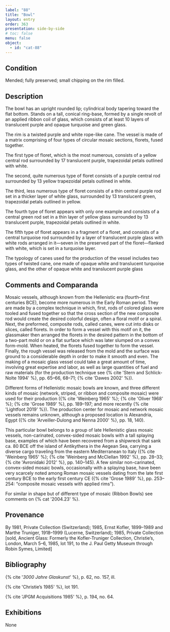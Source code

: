 ```yaml
---
label: "88"
title: "Bowl"
layout: entry
order: 363
presentation: side-by-side
# toc: false
menu: false
object:
  - id: "cat-88"
---
```


## Condition

Mended; fully preserved; small chipping on the rim filled.

## Description

The bowl has an upright rounded lip; cylindrical body tapering toward the flat bottom. Stands on a tall, conical ring-base, formed by a single revolt of an applied ribbon coil of glass, which consists of at least 10 layers of translucent purple and opaque turquoise and green glass.

The rim is a twisted purple and white rope-like cane. The vessel is made of a matrix comprising of four types of circular mosaic sections, florets, fused together.

The first type of floret, which is the most numerous, consists of a yellow central rod surrounded by 17 translucent purple, trapezoidal petals outlined with white.

The second, quite numerous type of floret consists of a purple central rod surrounded by 13 yellow trapezoidal petals outlined in white.

The third, less numerous type of floret consists of a thin central purple rod set in a thicker layer of white glass, surrounded by 13 translucent green, trapezoidal petals outlined in yellow.

The fourth type of floret appears with only one example and consists of a central green rod set in a thin layer of yellow glass surrounded by 13 translucent purple, trapezoidal petals outlined in white.

The fifth type of floret appears in a fragment of a floret, and consists of a central turquoise rod surrounded by a layer of translucent purple glass with white rods arranged in it—seven in the preserved part of the floret—flanked with white, which is set in a turquoise layer.

The typology of canes used for the production of the vessel includes two types of twisted cane, one made of opaque white and translucent turquoise glass, and the other of opaque white and translucent purple glass

## Comments and Comparanda

Mosaic vessels, although known from the Hellenistic era (fourth–first centuries BCE), become more numerous in the Early Roman period. They are made by a complex technique in which, first, rods of colored glass were tooled and fused together so that the cross section of the new composite rod would create the desired colorful design, often a floral motif or a spiral. Next, the preformed, composite rods, called canes, were cut into disks or slices, called florets. In order to form a vessel with this motif on it, the glassmaker then arranged the florets in the desired pattern in the bottom of a two-part mold or on a flat surface which was later slumped on a convex form-mold. When heated, the florets fused together to form the vessel. Finally, the rough vessel was released from the mold and the surface was ground to a considerable depth in order to make it smooth and even. The making of a mosaic glass vessel could take a great amount of time, involving great expertise and labor, as well as large quantities of fuel and raw materials (for the production technique see {% cite 'Stern and Schlick-Nolte 1994' %}, pp. 65–66, 68–71; {% cite 'Dawes 2002' %}).

Different forms of Hellenistic mosaic bowls are known, and three different kinds of mosaic (network, striped, or ribbon and composite mosaic) were used for their production ({% cite 'Weinberg 1965' %}; {% cite 'Oliver 1968' %}; {% cite 'Grose 1989' %}, pp. 189–197; and more recently {% cite 'Lightfoot 2019' %}). The production center for mosaic and network mosaic vessels remains unknown, although a proposed location is Alexandria, Egypt ({% cite 'Arveiller-Dulong and Nenna 2000' %}, pp. 18, 140).

This particular bowl belongs to a group of late Hellenistic glass mosaic vessels, non-carinated, convex-sided mosaic bowls with a tall splaying base, examples of which have been recovered from a shipwreck that sank ca. 80 BCE off the island of Antikythera in the Aegean Sea, carrying a diverse cargo traveling from the eastern Mediterranean to Italy ({% cite 'Weinberg 1965' %}; {% cite 'Weinberg and McClellan 1992' %}, pp. 28–33; {% cite 'Avronidaki 2012' %}, pp. 140–145). A few similar non-carinated, convex-sided mosaic bowls, occasionally with a splaying base, have been very scarcely noted among Roman mosaic vessels dating from the late first century BCE to the early first century CE ({% cite 'Grose 1989' %}, pp. 253–254: “composite mosaic vessels with applied rims”).

For similar in shape but of different type of mosaic (Ribbon Bowls) see comments on {% cat '2004.23' %}.

## Provenance

By 1981, Private Collection (Switzerland); 1985, Ernst Kofler, 1899–1989 and Marthe Truniger, 1918–1999 (Lucerne, Switzerland); 1985, Private Collection [sold, Ancient Glass: Formerly the Kofler-Truniger Collection, Christie’s, London, March 5–6, 1985, lot 191, to the J. Paul Getty Museum through Robin Symes, Limited]

## Bibliography

{% cite '*3000 Jahre Glaskunst*' %}, p. 62, no. 157, ill.

{% cite 'Christie’s 1985' %}, lot 191.

{% cite 'JPGM Acquisitions 1985' %}, p. 194, no. 64.

## Exhibitions

None